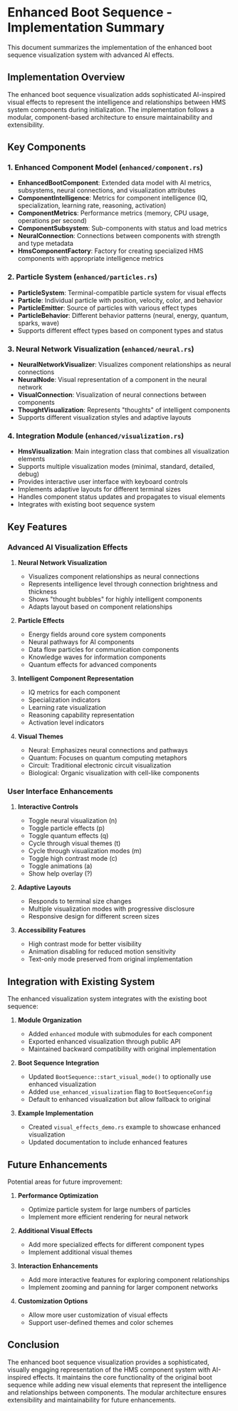 # Enhanced Boot Sequence - Implementation Summary

This document summarizes the implementation of the enhanced boot sequence visualization system with advanced AI effects.

## Implementation Overview

The enhanced boot sequence visualization adds sophisticated AI-inspired visual effects to represent the intelligence and relationships between HMS system components during initialization. The implementation follows a modular, component-based architecture to ensure maintainability and extensibility.

## Key Components

### 1. Enhanced Component Model (`enhanced/component.rs`)

- **EnhancedBootComponent**: Extended data model with AI metrics, subsystems, neural connections, and visualization attributes
- **ComponentIntelligence**: Metrics for component intelligence (IQ, specialization, learning rate, reasoning, activation)
- **ComponentMetrics**: Performance metrics (memory, CPU usage, operations per second)
- **ComponentSubsystem**: Sub-components with status and load metrics
- **NeuralConnection**: Connections between components with strength and type metadata
- **HmsComponentFactory**: Factory for creating specialized HMS components with appropriate intelligence metrics

### 2. Particle System (`enhanced/particles.rs`)

- **ParticleSystem**: Terminal-compatible particle system for visual effects
- **Particle**: Individual particle with position, velocity, color, and behavior
- **ParticleEmitter**: Source of particles with various effect types
- **ParticleBehavior**: Different behavior patterns (neural, energy, quantum, sparks, wave)
- Supports different effect types based on component types and status

### 3. Neural Network Visualization (`enhanced/neural.rs`)

- **NeuralNetworkVisualizer**: Visualizes component relationships as neural connections
- **NeuralNode**: Visual representation of a component in the neural network
- **VisualConnection**: Visualization of neural connections between components
- **ThoughtVisualization**: Represents "thoughts" of intelligent components
- Supports different visualization styles and adaptive layouts

### 4. Integration Module (`enhanced/visualization.rs`)

- **HmsVisualization**: Main integration class that combines all visualization elements
- Supports multiple visualization modes (minimal, standard, detailed, debug)
- Provides interactive user interface with keyboard controls
- Implements adaptive layouts for different terminal sizes
- Handles component status updates and propagates to visual elements
- Integrates with existing boot sequence system

## Key Features

### Advanced AI Visualization Effects

1. **Neural Network Visualization**
   - Visualizes component relationships as neural connections
   - Represents intelligence level through connection brightness and thickness
   - Shows "thought bubbles" for highly intelligent components
   - Adapts layout based on component relationships

2. **Particle Effects**
   - Energy fields around core system components
   - Neural pathways for AI components
   - Data flow particles for communication components
   - Knowledge waves for information components
   - Quantum effects for advanced components

3. **Intelligent Component Representation**
   - IQ metrics for each component
   - Specialization indicators
   - Learning rate visualization
   - Reasoning capability representation
   - Activation level indicators

4. **Visual Themes**
   - Neural: Emphasizes neural connections and pathways
   - Quantum: Focuses on quantum computing metaphors
   - Circuit: Traditional electronic circuit visualization
   - Biological: Organic visualization with cell-like components

### User Interface Enhancements

1. **Interactive Controls**
   - Toggle neural visualization (n)
   - Toggle particle effects (p)
   - Toggle quantum effects (q)
   - Cycle through visual themes (t)
   - Cycle through visualization modes (m)
   - Toggle high contrast mode (c)
   - Toggle animations (a)
   - Show help overlay (?)

2. **Adaptive Layouts**
   - Responds to terminal size changes
   - Multiple visualization modes with progressive disclosure
   - Responsive design for different screen sizes

3. **Accessibility Features**
   - High contrast mode for better visibility
   - Animation disabling for reduced motion sensitivity
   - Text-only mode preserved from original implementation

## Integration with Existing System

The enhanced visualization system integrates with the existing boot sequence:

1. **Module Organization**
   - Added `enhanced` module with submodules for each component
   - Exported enhanced visualization through public API
   - Maintained backward compatibility with original implementation

2. **Boot Sequence Integration**
   - Updated `BootSequence::start_visual_mode()` to optionally use enhanced visualization
   - Added `use_enhanced_visualization` flag to `BootSequenceConfig`
   - Default to enhanced visualization but allow fallback to original

3. **Example Implementation**
   - Created `visual_effects_demo.rs` example to showcase enhanced visualization
   - Updated documentation to include enhanced features

## Future Enhancements

Potential areas for future improvement:

1. **Performance Optimization**
   - Optimize particle system for large numbers of particles
   - Implement more efficient rendering for neural network

2. **Additional Visual Effects**
   - Add more specialized effects for different component types
   - Implement additional visual themes

3. **Interaction Enhancements**
   - Add more interactive features for exploring component relationships
   - Implement zooming and panning for larger component networks

4. **Customization Options**
   - Allow more user customization of visual effects
   - Support user-defined themes and color schemes

## Conclusion

The enhanced boot sequence visualization provides a sophisticated, visually engaging representation of the HMS component system with AI-inspired effects. It maintains the core functionality of the original boot sequence while adding new visual elements that represent the intelligence and relationships between components. The modular architecture ensures extensibility and maintainability for future enhancements.